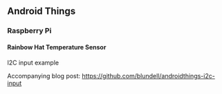 ## Android Things

### Raspberry Pi

#### Rainbow Hat Temperature Sensor

I2C input example

Accompanying blog post: https://github.com/blundell/androidthings-i2c-input
